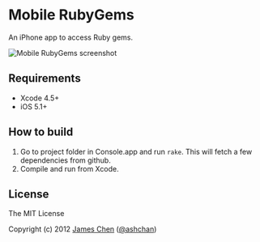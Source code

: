 Mobile RubyGems
==============

An iPhone app to access Ruby gems.

![Mobile RubyGems screenshot](https://raw.github.com/ashchan/mobile-rubygems/master/mobile-rubygems.png)

Requirements
------------

* Xcode 4.5+
* iOS 5.1+

How to build
------------

1. Go to project folder in Console.app and run `rake`. This will fetch a few dependencies from github.
2. Compile and run from Xcode.

License
-------

The MIT License

Copyright (c) 2012 [James Chen](http://ashchan.com) ([@ashchan](http://twitter.com/ashchan))
